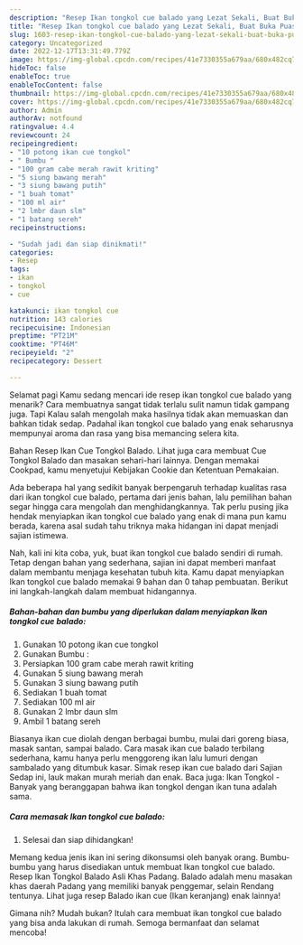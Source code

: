 ```yaml
---
description: "Resep Ikan tongkol cue balado yang Lezat Sekali, Buat Buka Puasa Menggugah Selera"
title: "Resep Ikan tongkol cue balado yang Lezat Sekali, Buat Buka Puasa Menggugah Selera"
slug: 1603-resep-ikan-tongkol-cue-balado-yang-lezat-sekali-buat-buka-puasa-menggugah-selera
category: Uncategorized
date: 2022-12-17T13:31:49.779Z
image: https://img-global.cpcdn.com/recipes/41e7330355a679aa/680x482cq70/ikan-tongkol-cue-balado-foto-resep-utama.jpg
hideToc: false
enableToc: true
enableTocContent: false
thumbnail: https://img-global.cpcdn.com/recipes/41e7330355a679aa/680x482cq70/ikan-tongkol-cue-balado-foto-resep-utama.jpg
cover: https://img-global.cpcdn.com/recipes/41e7330355a679aa/680x482cq70/ikan-tongkol-cue-balado-foto-resep-utama.jpg
author: Admin
authorAv: notfound
ratingvalue: 4.4
reviewcount: 24
recipeingredient:
- "10 potong ikan cue tongkol"
- " Bumbu "
- "100 gram cabe merah rawit kriting"
- "5 siung bawang merah"
- "3 siung bawang putih"
- "1 buah tomat"
- "100 ml air"
- "2 lmbr daun slm"
- "1 batang sereh"
recipeinstructions:

- "Sudah jadi dan siap dinikmati!"
categories:
- Resep
tags:
- ikan
- tongkol
- cue

katakunci: ikan tongkol cue 
nutrition: 143 calories
recipecuisine: Indonesian
preptime: "PT21M"
cooktime: "PT46M"
recipeyield: "2"
recipecategory: Dessert

---
```



Selamat pagi Kamu sedang mencari ide resep ikan tongkol cue balado yang menarik? Cara membuatnya sangat tidak terlalu sulit namun tidak gampang juga. Tapi Kalau salah mengolah maka hasilnya tidak akan memuaskan dan bahkan tidak sedap. Padahal ikan tongkol cue balado yang enak seharusnya mempunyai aroma dan rasa yang bisa memancing selera kita.


Bahan Resep Ikan Cue Tongkol Balado. Lihat juga cara membuat Cue Tongkol Balado dan masakan sehari-hari lainnya. Dengan memakai Cookpad, kamu menyetujui Kebijakan Cookie dan Ketentuan Pemakaian.

Ada beberapa hal yang sedikit banyak berpengaruh terhadap kualitas rasa dari ikan tongkol cue balado, pertama dari jenis bahan, lalu pemilihan bahan segar hingga cara mengolah dan menghidangkannya. Tak perlu pusing jika hendak menyiapkan ikan tongkol cue balado yang enak di mana pun kamu berada, karena asal sudah tahu triknya maka hidangan ini dapat menjadi sajian istimewa.


Nah, kali ini kita coba, yuk, buat ikan tongkol cue balado sendiri di rumah. Tetap dengan bahan yang sederhana, sajian ini dapat memberi manfaat dalam membantu menjaga kesehatan tubuh kita. Kamu dapat menyiapkan Ikan tongkol cue balado memakai 9 bahan dan 0 tahap pembuatan. Berikut ini langkah-langkah dalam membuat hidangannya.

<!--inarticleads1-->

##### Bahan-bahan dan bumbu yang diperlukan dalam menyiapkan Ikan tongkol cue balado:

1. Gunakan 10 potong ikan cue tongkol
1. Gunakan  Bumbu :
1. Persiapkan 100 gram cabe merah rawit kriting
1. Gunakan 5 siung bawang merah
1. Gunakan 3 siung bawang putih
1. Sediakan 1 buah tomat
1. Sediakan 100 ml air
1. Gunakan 2 lmbr daun slm
1. Ambil 1 batang sereh


Biasanya ikan cue diolah dengan berbagai bumbu, mulai dari goreng biasa, masak santan, sampai balado. Cara masak ikan cue balado terbilang sederhana, kamu hanya perlu menggoreng ikan lalu lumuri dengan sambalado yang ditumbuk kasar. Simak resep ikan cue balado dari Sajian Sedap ini, lauk makan murah meriah dan enak. Baca juga: Ikan Tongkol - Banyak yang beranggapan bahwa ikan tongkol dengan ikan tuna adalah sama. 

<!--inarticleads2-->

##### Cara memasak Ikan tongkol cue balado:


1. Selesai dan siap dihidangkan!

Memang kedua jenis ikan ini sering dikonsumsi oleh banyak orang. Bumbu-bumbu yang harus disediakan untuk membuat Ikan tongkol cue balado. Resep Ikan Tongkol Balado Asli Khas Padang. Balado adalah menu masakan khas daerah Padang yang memiliki banyak penggemar, selain Rendang tentunya. Lihat juga resep Balado ikan cue (Ikan keranjang) enak lainnya! 

Gimana nih? Mudah bukan? Itulah cara membuat ikan tongkol cue balado yang bisa anda lakukan di rumah. Semoga bermanfaat dan selamat mencoba!
